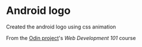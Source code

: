 # Android logo

Created the android logo using css animation

 From the [Odin project](https://www.theodinproject.com)'s *Web Development 101* course
 
